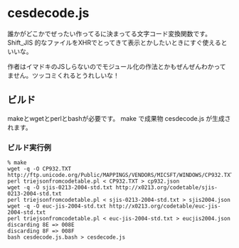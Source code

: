 # cesdecode.js

誰かがどこかでぜったい作ってるに決まってる文字コード変換関数です。
Shift_JIS 的なファイルをXHRでとってきて表示とかしたいときにすぐ使えるといいな。

作者はイマドキのJSしらないのでモジュール化の作法とかもぜんぜんわかってません。ツッコミくれるとうれしいな！

## ビルド

makeとwgetとperlとbashが必要です。
make で成果物 cesdecode.js が生成されます。

### ビルド実行例

    % make
    wget -q -O CP932.TXT http://ftp.unicode.org/Public/MAPPINGS/VENDORS/MICSFT/WINDOWS/CP932.TXT
    perl triejsonfromcodetable.pl < CP932.TXT > cp932.json
    wget -q -O sjis-0213-2004-std.txt http://x0213.org/codetable/sjis-0213-2004-std.txt
    perl triejsonfromcodetable.pl < sjis-0213-2004-std.txt > sjis2004.json
    wget -q -O euc-jis-2004-std.txt http://x0213.org/codetable/euc-jis-2004-std.txt
    perl triejsonfromcodetable.pl < euc-jis-2004-std.txt > eucjis2004.json
    discarding 8E => 008E
    discarding 8F => 008F
    bash cesdecode.js.bash > cesdecode.js
